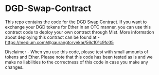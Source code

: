 # DGD-Swap-Contract
This repo contains the code for the DGD Swap Contract. If you want to exchange your DGD tokens for Ether in an OTC manner, you can use this contract code to deploy your own contract through Mist. More information about deploying this contract can be found at - https://medium.com/@gaurangtorvekar/56c101c9fc05

Disclaimer - When you use this code, please test with small amounts of tokens and Ether. Please note that this code has been tested as is and we make no liabilities to the correctness of this code in case you make any changes. 
